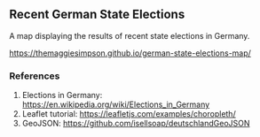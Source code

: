 ## Recent German State Elections

A map displaying the results of recent state elections in Germany.

https://themaggiesimpson.github.io/german-state-elections-map/

### References
1. Elections in Germany: https://en.wikipedia.org/wiki/Elections_in_Germany
1. Leaflet tutorial: https://leafletjs.com/examples/choropleth/
1. GeoJSON: https://github.com/isellsoap/deutschlandGeoJSON
